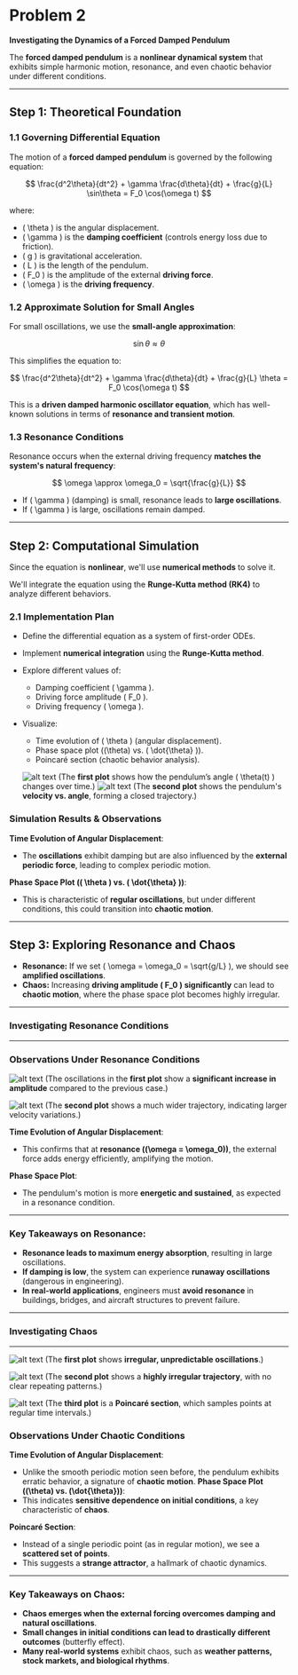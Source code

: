 # Problem 2

**Investigating the Dynamics of a Forced Damped Pendulum** 

The **forced damped pendulum** is a **nonlinear dynamical system** that exhibits simple harmonic motion, resonance, and even chaotic behavior under different conditions. 

---

## Step 1: Theoretical Foundation

### 1.1 Governing Differential Equation
The motion of a **forced damped pendulum** is governed by the following equation:

$$
\frac{d^2\theta}{dt^2} + \gamma \frac{d\theta}{dt} + \frac{g}{L} \sin\theta = F_0 \cos(\omega t)
$$

where:
- \( \theta \) is the angular displacement.
- \( \gamma \) is the **damping coefficient** (controls energy loss due to friction).
- \( g \) is gravitational acceleration.
- \( L \) is the length of the pendulum.
- \( F_0 \) is the amplitude of the external **driving force**.
- \( \omega \) is the **driving frequency**.

### 1.2 Approximate Solution for Small Angles
For small oscillations, we use the **small-angle approximation**:  

$$
\sin\theta \approx \theta
$$

This simplifies the equation to:

$$
\frac{d^2\theta}{dt^2} + \gamma \frac{d\theta}{dt} + \frac{g}{L} \theta = F_0 \cos(\omega t)
$$

This is a **driven damped harmonic oscillator equation**, which has well-known solutions in terms of **resonance and transient motion**.

### 1.3 Resonance Conditions
Resonance occurs when the external driving frequency **matches the system's natural frequency**:

$$
\omega \approx \omega_0 = \sqrt{\frac{g}{L}}
$$

- If \( \gamma \) (damping) is small, resonance leads to **large oscillations**.
- If \( \gamma \) is large, oscillations remain damped.

---

## Step 2: Computational Simulation
Since the equation is **nonlinear**, we'll use **numerical methods** to solve it.

We'll integrate the equation using the **Runge-Kutta method (RK4)** to analyze different behaviors.

### 2.1 Implementation Plan
- Define the differential equation as a system of first-order ODEs.
- Implement **numerical integration** using the **Runge-Kutta method**.
- Explore different values of:
   - Damping coefficient \( \gamma \).
   - Driving force amplitude \( F_0 \).
   - Driving frequency \( \omega \).
- Visualize:
   - Time evolution of \( \theta \) (angular displacement).
   - Phase space plot (\(\theta\) vs. \( \dot{\theta} \)).
   - Poincaré section (chaotic behavior analysis).

   ![alt text](image.png)
      (The **first plot** shows how the pendulum’s angle \( \theta(t) \) changes over time.)
   ![alt text](image-1.png)
      (The **second plot** shows the pendulum's **velocity vs. angle**, forming a closed trajectory.)


### Simulation Results & Observations 

**Time Evolution of Angular Displacement**:
- The **oscillations** exhibit damping but are also influenced by the **external periodic force**, leading to complex periodic motion.

**Phase Space Plot (\( \theta \) vs. \( \dot{\theta} \))**:
- This is characteristic of **regular oscillations**, but under different conditions, this could transition into **chaotic motion**.

---

## Step 3: Exploring Resonance and Chaos
- **Resonance:** If we set \( \omega = \omega_0 = \sqrt{g/L} \), we should see **amplified oscillations**.
- **Chaos:** Increasing **driving amplitude \( F_0 \) significantly** can lead to **chaotic motion**, where the phase space plot becomes highly irregular.

---
### Investigating Resonance Conditions 
---
### **Observations Under Resonance Conditions** 
   
   ![alt text](<Forced Damped Pendulum Motion Under Resonance.png>)
         (The oscillations in the **first plot** show a **significant increase in amplitude** compared to the previous case.)

   ![alt text](<Phase Space Plot Under Resonance.png>)
         (The **second plot** shows a much wider trajectory, indicating larger velocity variations.)

**Time Evolution of Angular Displacement**: 
- This confirms that at **resonance (\(\omega = \omega_0\))**, the external force adds energy efficiently, amplifying the motion.
   
**Phase Space Plot**:
- The pendulum's motion is more **energetic and sustained**, as expected in a resonance condition.
---

### Key Takeaways on Resonance:
- **Resonance leads to maximum energy absorption**, resulting in large oscillations.  
- **If damping is low**, the system can experience **runaway oscillations** (dangerous in engineering).  
- **In real-world applications**, engineers must **avoid resonance** in buildings, bridges, and aircraft structures to prevent failure.

---
### Investigating Chaos 
---

![alt text](<Forced Damped Pendulum Motion Under Chaotic Con.png>)
      (The **first plot** shows **irregular, unpredictable oscillations**.)


![alt text](<Phase Space Plot Under Chaotic Conditions.png>)
      (The **second plot** shows a **highly irregular trajectory**, with no clear repeating patterns.)


![alt text](<Poincaré Section (Indicating Chaos).png>)
      (The **third plot** is a **Poincaré section**, which samples points at regular time intervals.)

### Observations Under Chaotic Conditions

**Time Evolution of Angular Displacement**:
- Unlike the smooth periodic motion seen before, the pendulum exhibits erratic behavior, a signature of **chaotic motion**.
**Phase Space Plot (\(\theta\) vs. \(\dot{\theta}\))**:   
- This indicates **sensitive dependence on initial conditions**, a key characteristic of **chaos**.

**Poincaré Section**:  
- Instead of a single periodic point (as in regular motion), we see a **scattered set of points**.
- This suggests a **strange attractor**, a hallmark of chaotic dynamics.

---

### **Key Takeaways on Chaos:**
- **Chaos emerges when the external forcing overcomes damping and natural oscillations**.  
- **Small changes in initial conditions can lead to drastically different outcomes** (butterfly effect).  
- **Many real-world systems** exhibit chaos, such as **weather patterns, stock markets, and biological rhythms**.  


